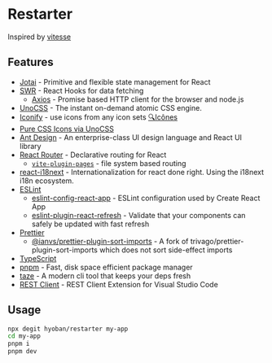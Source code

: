 # Restarter

Inspired by [vitesse](https://github.com/antfu/vitesse)

## Features

- [Jotai](https://jotai.org/) - Primitive and flexible state management for React
- [SWR](https://swr.vercel.app/) - React Hooks for data fetching
  - [Axios](https://axios-http.com/) - Promise based HTTP client for the browser and node.js
- [UnoCSS](https://github.com/antfu/unocss) - The instant on-demand atomic CSS engine.
- [Iconify](https://iconify.design) - use icons from any icon sets [🔍Icônes](https://icones.netlify.app/)
- [Pure CSS Icons via UnoCSS](https://github.com/antfu/unocss/tree/main/packages/preset-icons)
- [Ant Design](https://github.com/ant-design/ant-design) - An enterprise-class UI design language and React UI library
- [React Router](https://github.com/remix-run/react-router) - Declarative routing for React
  - [`vite-plugin-pages`](https://github.com/hannoeru/vite-plugin-pages) - file system based routing
- [react-i18next](https://github.com/i18next/react-i18next) - Internationalization for react done right. Using the i18next i18n ecosystem.
- [ESLint](https://eslint.org/)
  - [eslint-config-react-app](https://www.npmjs.com/package/eslint-config-react-app) - ESLint configuration used by Create React App
  - [eslint-plugin-react-refresh](https://github.com/ArnaudBarre/eslint-plugin-react-refresh) - Validate that your components can safely be updated with fast refresh
- [Prettier](https://prettier.io/)
  - [@ianvs/prettier-plugin-sort-imports](https://github.com/ianvs/prettier-plugin-sort-imports) - A fork of trivago/prettier-plugin-sort-imports which does not sort side-effect imports
- [TypeScript](https://www.typescriptlang.org/)
- [pnpm](https://pnpm.io/) - Fast, disk space efficient package manager
- [taze](https://github.com/antfu/taze) - A modern cli tool that keeps your deps fresh
- [REST Client](https://github.com/Huachao/vscode-restclient) - REST Client Extension for Visual Studio Code

## Usage

```bash
npx degit hyoban/restarter my-app
cd my-app
pnpm i
pnpm dev
```
